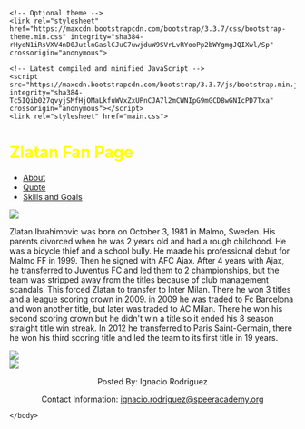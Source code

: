 <!DOCTYPE html>
<html>
<head>
	<title>Zlatan Ibrahimovic</title>
    <!-- Latest compiled and minified CSS -->
    <link rel="stylesheet" href="https://maxcdn.bootstrapcdn.com/bootstrap/3.3.7/css/bootstrap.min.css" integrity="sha384-BVYiiSIFeK1dGmJRAkycuHAHRg32OmUcww7on3RYdg4Va+PmSTsz/K68vbdEjh4u" crossorigin="anonymous">

    <!-- Optional theme -->
    <link rel="stylesheet" href="https://maxcdn.bootstrapcdn.com/bootstrap/3.3.7/css/bootstrap-theme.min.css" integrity="sha384-rHyoN1iRsVXV4nD0JutlnGaslCJuC7uwjduW9SVrLvRYooPp2bWYgmgJQIXwl/Sp" crossorigin="anonymous">

    <!-- Latest compiled and minified JavaScript -->
    <script src="https://maxcdn.bootstrapcdn.com/bootstrap/3.3.7/js/bootstrap.min.js" integrity="sha384-Tc5IQib027qvyjSMfHjOMaLkfuWVxZxUPnCJA7l2mCWNIpG9mGCD8wGNIcPD7Txa" crossorigin="anonymous"></script>
    <link rel="stylesheet" href="main.css">

</head>
<body> 
        <body background="http://www.drodd.com/images15/sweden-flag7.jpg"> 
    <div>
        <h1 style="color:yellow">Zlatan Fan Page</h1>
    <ul class="nav nav-pills">
      <li role="presentation"><a href="http://www.biography.com/people/zlatan-ibrahimovic-21342025">About</a></li>
      <li role="presentation"><a href="https://www.youtube.com/watch?v=iCzw9IdiE_0">Quote</a></li>
      <li role="presentation"><a href="https://www.youtube.com/watch?v=ln35qLphK4I">Skills and Goals</a></li>
    </ul>
    </div>
    </body>
    <img class="Garsha" src="http://wallpapercave.com/wp/7B3BNE3.jpg"> 
    <p class="Zlatan History">Zlatan Ibrahimovic was born on October 3, 1981 in Malmo, Sweden. His parents divorced when he was 2 years old and had a rough childhood. He was a bicycle thief and a school bully. He maade his professional debut for Malmo FF in 1999. Then he signed with AFC Ajax. After 4 years with Ajax, he transferred to Juventus FC and led them to 2 championships, but the team was stripped away from the titles because of club management scandals. This forced Zlatan to transfer to Inter Milan. There he won 3 titles and a league scoring crown in 2009. in 2009 he was traded to Fc Barcelona and won another title, but later was traded to AC Milan. There he won his second scoring crown but he didn't win a title so it ended his 8 season straight title win streak. In 2012 he transferred to Paris Saint-Germain, there he won his third scoring title and led the team to its first title in 19 years.
    </p>
    <div class="container">
        <div class="row">
            <div class="col-md-6">
                <img class="ZlatanManU" src="http://cdn.ghanaweb.com/imagelib/pics/90503786.295.jpg">
            </div> 
                <div class="col-md-6">
                    <img class="ZlatanSweden" src="http://i.dailymail.co.uk/i/pix/2014/09/06/1410006779690_wps_9_Sweden_s_forward_and_team.jpg">
                </div>
        </div>
    </div>
    <div class="row">
            <center>
                <footer>
                    <p> Posted By: Ignacio Rodriguez</p>
                    <p> Contact Information: <a href="ignacio.rodriguez@speeracademy.org"> ignacio.rodriguez@speeracademy.org</a></p>
                </footer>
        </center>
    </div>
        
    
    </body>
</html>

